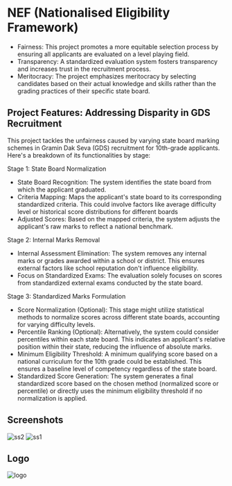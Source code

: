 # NEF (Nationalised Eligibility Framework)

* Fairness: This project promotes a more equitable selection process by ensuring all applicants are evaluated on a level playing field.
* Transparency: A standardized evaluation system fosters transparency and increases trust in the recruitment process.
* Meritocracy: The project emphasizes meritocracy by selecting candidates based on their actual knowledge and skills rather than the grading practices of their specific state board.

## Project Features: Addressing Disparity in GDS Recruitment
This project tackles the unfairness caused by varying state board marking schemes in Gramin Dak Seva (GDS) recruitment for 10th-grade applicants. Here's a breakdown of its functionalities by stage:

Stage 1: State Board Normalization
* State Board Recognition: The system identifies the state board from which the applicant graduated.
* Criteria Mapping: Maps the applicant's state board to its corresponding standardized criteria. This could involve factors like average difficulty level or historical score distributions for different boards
* Adjusted Scores: Based on the mapped criteria, the system adjusts the applicant's raw marks to reflect a national benchmark.

Stage 2: Internal Marks Removal
* Internal Assessment Elimination: The system removes any internal marks or grades awarded within a school or district. This ensures external factors like school reputation don't influence eligibility.
* Focus on Standardized Exams: The evaluation solely focuses on scores from standardized external exams conducted by the state board.

Stage 3: Standardized Marks Formulation
* Score Normalization (Optional): This stage might utilize statistical methods to normalize scores across different state boards, accounting for varying difficulty levels.
* Percentile Ranking (Optional): Alternatively, the system could consider percentiles within each state board. This indicates an applicant's relative position within their state, reducing the influence of absolute marks.
* Minimum Eligibility Threshold: A minimum qualifying score based on a national curriculum for the 10th grade could be established. This ensures a baseline level of competency regardless of the state board.
* Standardized Score Generation: The system generates a final standardized score based on the chosen method (normalized score or percentile) or directly uses the minimum eligibility threshold if no normalization is applied.

## Screenshots

![ss2](https://github.com/AzeemIdrisi/Hackhound/assets/56297047/cc989d5e-880f-4b95-be46-e2181ff0d3d0)
![ss1](https://github.com/AzeemIdrisi/Hackhound/assets/56297047/27e2fda2-9ef8-4fff-8ddf-54791712666d)

## Logo
![logo](https://github.com/AzeemIdrisi/Hackhound/assets/56297047/a142d7b8-93dd-40f5-8bfd-fdaa252493dc)


